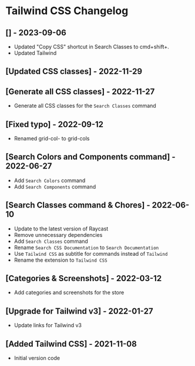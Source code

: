 # Tailwind CSS Changelog

## [] - 2023-09-06

- Updated "Copy CSS" shortcut in Search Classes to cmd+shift+.
- Updated Tailwind

## [Updated CSS classes] - 2022-11-29

## [Generate all CSS classes] - 2022-11-27
- Generate all CSS classes for the `Search Classes` command

## [Fixed typo] - 2022-09-12
- Renamed grid-col- to grid-cols

## [Search Colors and Components command] - 2022-06-27
- Add `Search Colors` command
- Add `Search Components` command

## [Search Classes command & Chores] - 2022-06-10
- Update to the latest version of Raycast
- Remove unnecessary dependencies
- Add `Search Classes` command
- Rename `Search CSS Documentation` to `Search Documentation`
- Use `Tailwind CSS` as subtitle for commands instead of `Tailwind`
- Rename the extension to `Tailwind CSS`

## [Categories & Screenshots] - 2022-03-12
- Add categories and screenshots for the store

## [Upgrade for Tailwind v3] - 2022-01-27
- Update links for Tailwind v3 

## [Added Tailwind CSS] - 2021-11-08
- Initial version code
